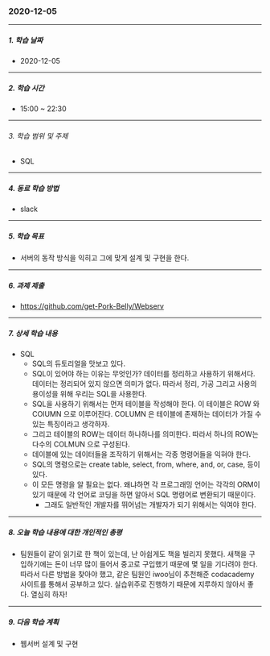 ### 2020-12-05

-----
##### 1. 학습 날짜
- 2020-12-05

-----
##### 2. 학습 시간
- 15:00 ~  22:30

-----
###### 3. 학습 범위 및 주제
- SQL

-----
##### 4. 동료 학습 방법
- slack

-----
##### 5. 학습 목표
- 서버의 동작 방식을 익히고 그에 맞게 설계 및 구현을 한다.

-----
##### 6. 과제 제출
- https://github.com/get-Pork-Belly/Webserv

-----
##### 7. 상세 학습 내용

- SQL
    - SQL의 듀토리얼을 맛보고 있다.
    - SQL이 있어야 하는 이유는 무엇인가? 데이터를 정리하고 사용하기 위해서다. 데이터는 정리되어 있지 않으면 의미가 없다. 따라서 정리, 가공 그리고 사용의 용이성을 위해 우리는 SQL을 사용한다.
    - SQL을 사용하기 위해서는 먼저 테이블을 작성해야 한다. 이 테이블은 ROW 와 COlUMN 으로 이루어진다. COLUMN 은 테이블에 존재하는 데이터가 가질 수 있는 특징이라고 생각하자.
    - 그리고 테이블의 ROW는 데이터 하나하나를 의미한다. 따라서 하나의 ROW는 다수의 COLMUN 으로 구성된다.
    - 데이블에 있는 데이터들을 조작하기 위해서는 각종 명령어들을 익혀야 한다.
    - SQL의 명령으로는 create table, select, from, where, and, or, case, 등이 있다.
    - 이 모든 명령을 알 필요는 없다. 왜냐하면 각 프로그래밍 언어는 각각의 ORM이 있기 때문에 각 언어로 코딩을 하면 알아서 SQL 명령어로 변환되기 때문이다.
        - 그래도 일반적인 개발자를 뛰어넘는 개발자가 되기 위해서는 익여야 한다.



-----

##### 8. 오늘 학습 내용에 대한 개인적인 총평
- 팀원들이 같이 읽기로 한 책이 있는데, 난 아쉽게도 책을 빌리지 못했다. 새책을 구입하기에는 돈이 너무 많이 들어서 중고로 구입했기 때문에 몇 일을 기다려야 한다. 따라서 다른 방법을 찾아야 했고, 같은 팀원인 iwoo님이 추천해준 codacademy 사이트를 통해서 공부하고 있다. 실습위주로 진행하기 때문에 지루하지 않아서 좋다. 열심히 하자!

-----

##### 9. 다음 학습 계획

- 웹서버 설계 및 구현
